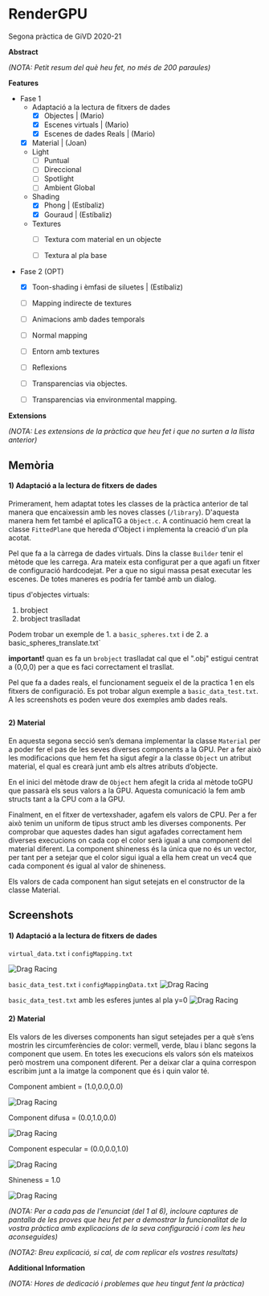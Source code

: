 # RenderGPU
Segona pràctica de GiVD 2020-21



**Abstract**

*(NOTA: Petit resum del què heu fet, no més de 200 paraules)*

**Features**



- Fase 1
    - Adaptació a la lectura de fitxers de dades
        - [x] Objectes  |  (Mario)
        - [x] Escenes virtuals  |  (Mario)
        - [x] Escenes de dades Reals | (Mario)
    -  [x] Material | (Joan)
    - Light
        - [ ] Puntual
        - [ ] Direccional
        - [ ] Spotlight
        - [ ] Ambient Global
    - Shading
        - [x] Phong  |  (Estíbaliz)
        - [x] Gouraud  |  (Estíbaliz)
    - Textures
        - [ ] Textura com material en un objecte
        - [ ] Textura al pla base


- Fase 2 (OPT)
    - [x] Toon-shading i èmfasi de siluetes  |  (Estíbaliz)
    - [ ] Mapping indirecte de textures
    - [ ] Animacions amb dades temporals
    - [ ] Normal mapping
    - [ ] Entorn amb textures
    - [ ] Reflexions
    - [ ] Transparencias via objectes.
    - [ ] Transparencias via environmental mapping.


**Extensions**

*(NOTA: Les extensions de la pràctica que heu fet i que no surten a la llista anterior)*


## Memòria
#### 1) Adaptació a la lectura de fitxers de dades
Primerament, hem adaptat totes les classes de la pràctica anterior de tal manera que encaixessin amb les noves classes (`/library`). D'aquesta manera hem fet també el aplicaTG a `Object.c`. A continuació hem creat la classe `FittedPlane` que hereda d'Object i implementa la creació d'un pla acotat.

Pel que fa a la càrrega de dades virtuals. Dins la classe `Builder` tenir el mètode que les carrega. Ara mateix esta configurat per a que agafi un fitxer de configuració hardcodejat. Per a que no sigui massa pesat executar les escenes. De totes maneres es podría fer també amb un dialog.

tipus d'objectes virtuals:
1. brobject
2. brobject traslladat

Podem trobar un exemple de 1. a `basic_spheres.txt` i de 2. a  basic_spheres_translate.txt`

**important!** quan es fa un `brobject` traslladat cal que el ".obj" estigui centrat a (0,0,0) per a que es faci correctament el trasllat.

Pel que fa a dades reals, el funcionament segueix el de la practica 1 en els fitxers de configuració. Es pot trobar algun exemple a `basic_data_test.txt`. A les screenshots es poden veure dos exemples amb dades reals.

##
#### 2) Material

En aquesta segona secció sen’s demana implementar la classe `Material` per a poder fer  el pas de les seves diverses components 
a la GPU. Per a fer això les modificacions que hem fet ha sigut afegir a la classe `Object` un atribut material, el qual es crearà junt amb els altres atributs d’objecte.

En el inici del  mètode draw de `Object` hem afegit la crida al mètode toGPU que passarà els seus valors a la GPU.
Aquesta comunicació la fem amb structs tant a la CPU com a la GPU.

Finalment, en el fitxer de vertexshader, agafem els valors de CPU. Per a fer això tenim un uniform de tipus struct amb les diverses components. 
Per comprobar que aquestes dades han sigut agafades correctament hem diverses execucions on cada cop el color serà igual a una component del material diferent.
La component shineness és la única que no és un vector, per tant per a setejar que el color sigui igual a ella hem creat un vec4 que cada component és igual al valor de shineness.

Els valors de cada component han sigut setejats en el constructor de la classe Material.




## Screenshots
#### 1) Adaptació a la lectura de fitxers de dades
`virtual_data.txt` i `configMapping.txt`

![Drag Racing](./resources/screenshots/virtualdata.png)

`basic_data_test.txt` i `configMappingData.txt`
![Drag Racing](./resources/screenshots/realdata1.png)

`basic_data_test.txt` amb les esferes juntes al pla y=0
![Drag Racing](./resources/screenshots/realdata2.png)

#### 2) Material

Els valors de les diverses components han sigut setejades per a què s’ens mostrin les circumferències de color: vermell, verde, blau i blanc segons la component que usem.
En totes les execucions els valors són els mateixos però mostrem una component diferent. Per a deixar clar a quina correspon escribim junt a la imatge la component que és i quin valor té.

Component ambient = (1.0,0.0,0.0)

![Drag Racing](./resources/screenshots/ambient.png)


Component difusa = (0.0,1.0,0.0)

![Drag Racing](./resources/screenshots/difusa.png)


Component especular = (0.0,0.0,1.0)

![Drag Racing](./resources/screenshots/especular.png)


Shineness = 1.0

![Drag Racing](./resources/screenshots/shineness.png)






*(NOTA: Per a cada pas de l'enunciat (del 1 al 6), incloure captures de pantalla de les proves que heu fet per a demostrar la funcionalitat de la vostra pràctica amb explicacions de la seva configuració i com les heu aconseguides)*

*(NOTA2: Breu explicació, si cal, de com replicar els vostres resultats)*

**Additional Information**

*(NOTA: Hores de dedicació i problemes que heu tingut fent la pràctica)*
